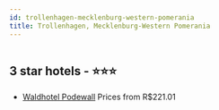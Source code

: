 ```yaml
---
id: trollenhagen-mecklenburg-western-pomerania
title: Trollenhagen, Mecklenburg-Western Pomerania
---
```


<center><img src="https://assets.cosmos-data.com/thumbnails/large/24/001f08fa7c8542e5ac19e1f0e2671066/62235.jpg" alt="" /></center>


##  3 star hotels - ⭐️⭐️⭐️

-    [Waldhotel Podewall](https://www.hurb.com/br/aud/https://www.hurb.com/br/hotels/trollenhagen/waldhotel-podewall-HT-9RUY?cmp=18055) Prices from R$221.01
   > 
